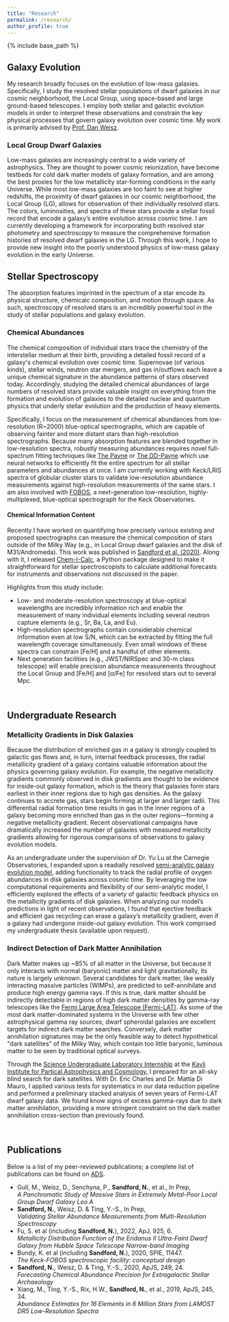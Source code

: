 ```yaml
---
title: "Research"
permalink: /research/
author_profile: true
---
```


{% include base_path %}

## Galaxy Evolution
My research broadly focuses on the evolution of low-mass galaxies. Specifically, I study the resolved stellar populations of dwarf galaxies in our cosmic neighborhood, the Local Group, using space-based and large ground-based telescopes.  I employ both stellar and galactic evolution models in order to interpret these observations and constrain the key physical processes that govern galaxy evolution over cosmic time. My work is primarily advised by [Prof. Dan Weisz](http://dweisz.github.io/).

### Local Group Dwarf Galaxies
Low-mass galaxies are increasingly central to a wide variety of astrophysics. They are thought to power cosmic reionization, have become testbeds for cold dark matter models of galaxy formation, and are among the best proxies for the low metallicity star-forming conditions in the early Universe. While most low-mass galaxies are too faint to see at higher redshifts, the proximity of dwarf galaxies in our cosmic neighborhood, the Local Group (LG), allows for observation of their individually resolved stars. The colors, luminosities, and spectra of these stars provide a stellar fossil record that encode a galaxy’s entire evolution across cosmic time. I am currently developing a framework for incorporating both resolved star photometry and spectroscopy to measure the comprehensive formation histories of resolved dwarf galaxies in the LG. Through this work, I hope to provide new insight into the poorly understood physics of low-mass galaxy evolution in the early Universe.

## Stellar Spectroscopy
The absorption features imprinted in the spectrum of a star encode its physical structure, chemicalc composition, and motion through space. As such, spectroscopy of resolved stars is an incredibly powerful tool in the study of stellar populations and galaxy evolution.

### Chemical Abundances
The chemical composition of individual stars trace the chemistry of the interstellar medium at their birth, providing a detailed fossil record of a galaxy's chemical evolution over cosmic time. Supernovae (of various kinds), stellar winds, neutron star mergers, and gas in/outflows each leave a unique chemical signature in the abundance patterns of stars observed today. Accordingly, studying the detailed chemical abundances of large numbers of resolved stars provide valuable insight on everything from the formation and evolution of galaxies to the detailed nuclear and quantum physics that underly stellar evolution and the production of heavy elements.

Specifically, I focus on the measurement of chemical abundances from low-resolution (R~2000) blue-optical spectrographs, which are capable of observing fainter and more distant stars than high-resolution spectrographs. Because many absorption features are blended together in low-resolution spectra, robustly measuring abundances requires novel full-spectrum fitting techniques like [The Payne](https://ui.adsabs.harvard.edu/abs/2019ApJ...879...69T/abstract) or [The DD-Payne](https://ui.adsabs.harvard.edu/abs/2019ApJS..245...34X/abstract)  which use neural networks to efficiently fit the entire spectrum for all stellar parameters and abundances at once. I am currently working with Keck/LRIS spectra of globular cluster stars to validate low-resolution abundance measurements against high-resolution measurements of the same stars. I am also involved with [FOBOS](https://fobos.ucolick.org/), a next-generation low-resolution, highly-multiplexed, blue-optical spectrograph for the Keck Observatories.

#### Chemical Information Content
Recently I have worked on quantifying how precisely various existing and proposed spectrographs can measure the chemical composition of stars outside of the Milky Way (e.g., in Local Group dwarf galaxies and the disk of M31/Andromeda). This work was published in [Sandford et al. (2020)](https://ui.adsabs.harvard.edu/abs/2020ApJS..249...24S/abstract).  Along with it, I released [Chem-I-Calc](https://w.astro.berkeley.edu/~nathan_sandford/research.html#chemicalc), a Python package designed to make it straightforward for stellar spectroscopists to calculate additional forecasts for instruments and observations not discussed in the paper.

Highlights from this study include:
* Low- and moderate-resolution spectroscopy at blue-optical wavelengths are incredibly information rich and enable the measurement of many individual elements including several neutron capture elements (e.g., Sr, Ba, La, and Eu).
* High-resolution spectrographs contain considerable chemical information even at low S/N, which can be extracted by fitting the full wavelength coverage simultaneously. Even small windows of these spectra can constrain [Fe/H] and a handful of other elements.
* Next generation facilities (e.g., JWST/NIRSpec and 30-m class telescope) will enable precision abundance measurements throughout the Local Group and [Fe/H] and [α/Fe] for resolved stars out to several Mpc.

<br>

## Undergraduate Research

### Metallicity Gradients in Disk Galaxies
Because the distribution of enriched gas in a galaxy is strongly coupled to galactic gas flows and, in turn, internal feedback processes, the radial metallicity gradient of a galaxy contains valuable information about the physics governing galaxy evolution. For example, the negative metallicity gradients commonly observed in disk gradients are thought to be evidence for inside-out galaxy formation, which is the theory that galaxies form stars earliest in their inner regions due to high gas densities. As the galaxy continues to accrete gas, stars begin forming at larger and larger radii. This differential radial formation time results in gas in the inner regions of a galaxy becoming more enriched than gas in the outer regions—forming a negative metallicity gradient. Recent observational campaigns have dramatically increased the number of galaxies with measured metallicity gradients allowing for rigorous comparisons of observations to galaxy evolution models.

As an undergraduate under the supervision of Dr. Yu Lu at the Carnegie Observatories, I expanded upon a readially resolved [semi-analytic galaxy evolution model](https://academic.oup.com/mnras/article/446/2/1907/2892882), adding functionality to track the radial profile of oxygen abundances in disk galaxies across cosmic time. By leveraging the low computational requirements and flexibility of our semi-analytic model, I efficiently explored the effects of a variety of galactic feedback physics on the metallicity gradients of disk galaxies. When analyzing our model’s predictions in light of recent observations, I found that ejective feedback and efficient gas recycling can erase a galaxy’s metallicity gradient, even if a galaxy had undergone inside-out galaxy evolution. This work comprised my undergraduate thesis (available upon request).

### Indirect Detection of Dark Matter Annihilation
Dark Matter makes up ~85% of all matter in the Universe, but because it only interacts with normal (baryonic) matter and light gravitationally, its nature is largely unknown. Several candidates for dark matter, like weakly interacting massive particles (WIMPs), are predicted to self-annihilate and produce high energy gamma rays. If this is true, dark matter should be indirectly detectable in regions of high dark matter densities by gamma-ray telescopes like the [Fermi Large Area Telescope (Fermi-LAT)](https://fermi.gsfc.nasa.gov/science/eteu/dm/). As some of the most dark matter-dominated systems in the Universe with few other astrophysical gamma ray sources, dwarf spheroidal galaxies are excellent targets for indirect dark matter searches. Conversely, dark matter annihilation signatures may be the only feasible way to detect hypothetical "dark satellites" of the Milky Way, which contain too little baryonic, luminous matter to be seen by traditional optical surveys.

Through the [Science Undergraduate Laboratory Internship](https://science.energy.gov/wdts/suli/) at the [Kavli Institute for Partical Astrophysics and Cosmology](https://kipac.stanford.edu/), I prepared for an all-sky blind search for dark satellites. With Dr. Eric Charles and Dr. Mattia Di Mauro, I applied various tests for systematics in our data reduction pipeline and performed a preliminary stacked analysis of seven years of Fermi-LAT dwarf galaxy data. We found know signs of excess gamma-rays due to dark matter annihilation, providing a more stringent constraint on the dark matter annihilation cross-section than previously found.

<br>

## Publications
Below is a list of my peer-reviewed publications; a complete list of publications can be found on [ADS](https://ui.adsabs.harvard.edu/search/filter_author_facet_hier_fq_author=AND&filter_author_facet_hier_fq_author=author_facet_hier%3A%220%2FSandford%2C%20N%22&fq=%7B!type%3Daqp%20v%3D%24fq_author%7D&fq_author=(author_facet_hier%3A%220%2FSandford%2C%20N%22)&q=author%3A%22Sandford%2C%20Nathan%20R.%22&sort=date%20desc%2C%20bibcode%20desc&p_=0).

* Gull, M., Weisz, D., Senchyna, P., **Sandford, N.**, et al., In Prep, <br>
*A Panchromatic Study of Massive Stars in Extremely Metal-Poor Local Group Dwarf Galaxy Leo A*
* **Sandford, N.**, Weisz, D. & Ting, Y.-S., In Prep, <br>
*Validating Stellar Abundance Measurements from Multi-Resolution Spectroscopy*
* Fu, S. et al (including **Sandford, N.**), 2022, ApJ, 925, 6. <br> 
*Metallicity Distribution Function of the Eridanus II Ultra-Faint Dwarf Galaxy from Hubble Space
Telescope Narrow-band Imaging*
* Bundy, K. et al (including **Sandford, N.**), 2020, SPIE, 11447. <br> 
*The Keck-FOBOS spectroscopic facility: conceptual design*
* **Sandford, N.**, Weisz, D. & Ting, Y.-S., 2020, ApJS, 249, 24. <br> 
*Forecasting Chemical Abundance Precision for Extragalactic Stellar Archaeology*
* Xiang, M., Ting, Y.-S., Rix, H.W., **Sandford, N.**, et al., 2019, ApJS, 245, 34. <br> 
*Abundance Estimates for 16 Elements in 6 Million Stars from LAMOST DR5 Low-Resolution Spectra*

<br>

